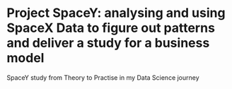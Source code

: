 # Project SpaceY: analysing and using SpaceX Data to figure out patterns and deliver a study for a business model
SpaceY study
from Theory to Practise in my Data Science journey

